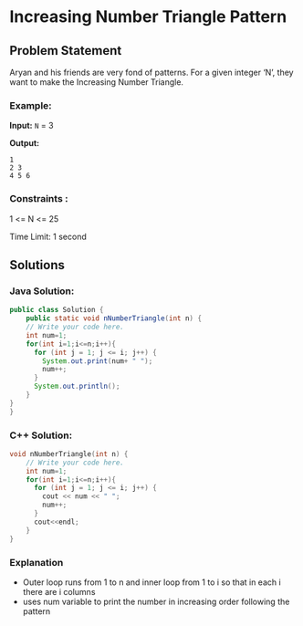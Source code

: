 # Increasing Number Triangle Pattern

## Problem Statement
Aryan and his friends are very fond of patterns. For a given integer ‘N’, they want to make the Increasing Number Triangle.

### Example:

**Input:** `N` = 3

**Output:** 
```
1
2 3
4 5 6
```

### Constraints :

1 <= N <= 25

Time Limit: 1 second

## Solutions

### Java Solution:

```java
public class Solution {
    public static void nNumberTriangle(int n) {
    // Write your code here.
    int num=1;
    for(int i=1;i<=n;i++){
      for (int j = 1; j <= i; j++) {
        System.out.print(num+ " ");
        num++;
      }
      System.out.println();
    }
}
}
```

###  C++ Solution:

```cpp
void nNumberTriangle(int n) {
    // Write your code here.
    int num=1;
    for(int i=1;i<=n;i++){
      for (int j = 1; j <= i; j++) {
        cout << num << " ";
        num++;
      }
      cout<<endl;
    }
}
```

### Explanation
- Outer loop runs from 1 to n and inner loop from 1 to i so that in each i there are i columns
- uses num variable to print the number in increasing order following the pattern
